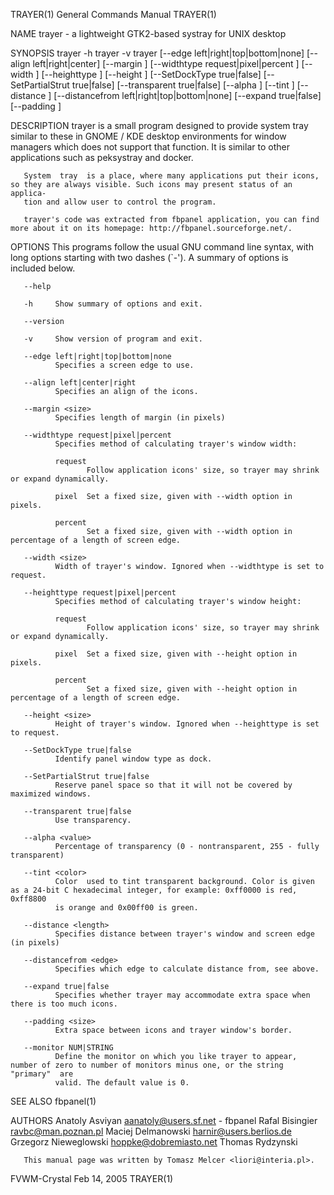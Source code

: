 TRAYER(1)                                                     General Commands Manual                                                    TRAYER(1)

NAME
       trayer - a lightweight GTK2-based systray for UNIX desktop

SYNOPSIS
       trayer -h
       trayer -v
       trayer  [--edge  left|right|top|bottom|none]  [--align  left|right|center]  [--margin <size>] [--widthtype request|pixel|percent ] [--width
       <size>] [--heighttype <pixel>] [--height <size>]  [--SetDockType  true|false]  [--SetPartialStrut  true|false]  [--transparent  true|false]
       [--alpha  <value>]  [--tint  <color>]  [--distance  <length>]  [--distancefrom left|right|top|bottom|none] [--expand true|false] [--padding
       <size>]

DESCRIPTION
       trayer is a small program designed to provide system tray similar to these in GNOME / KDE desktop environments for  window  managers  which
       does not support that function. It is similar to other applications such as peksystray and docker.

       System  tray  is a place, where many applications put their icons, so they are always visible. Such icons may present status of an applica‐
       tion and allow user to control the program.

       trayer's code was extracted from fbpanel application, you can find more about it on its homepage: http://fbpanel.sourceforge.net/.

OPTIONS
       This programs follow the usual GNU command line syntax, with long options starting with two dashes (`-').  A summary of options is included
       below.

       --help

       -h     Show summary of options and exit.

       --version

       -v     Show version of program and exit.

       --edge left|right|top|bottom|none
              Specifies a screen edge to use.

       --align left|center|right
              Specifies an align of the icons.

       --margin <size>
              Specifies length of margin (in pixels)

       --widthtype request|pixel|percent
              Specifies method of calculating trayer's window width:

              request
                     Follow application icons' size, so trayer may shrink or expand dynamically.

              pixel  Set a fixed size, given with --width option in pixels.

              percent
                     Set a fixed size, given with --width option in percentage of a length of screen edge.

       --width <size>
              Width of trayer's window. Ignored when --widthtype is set to request.

       --heighttype request|pixel|percent
              Specifies method of calculating trayer's window height:

              request
                     Follow application icons' size, so trayer may shrink or expand dynamically.

              pixel  Set a fixed size, given with --height option in pixels.

              percent
                     Set a fixed size, given with --height option in percentage of a length of screen edge.

       --height <size>
              Height of trayer's window. Ignored when --heighttype is set to request.

       --SetDockType true|false
              Identify panel window type as dock.

       --SetPartialStrut true|false
              Reserve panel space so that it will not be covered by maximized windows.

       --transparent true|false
              Use transparency.

       --alpha <value>
              Percentage of transparency (0 - nontransparent, 255 - fully transparent)

       --tint <color>
              Color  used to tint transparent background. Color is given as a 24-bit C hexadecimal integer, for example: 0xff0000 is red, 0xff8800
              is orange and 0x00ff00 is green.

       --distance <length>
              Specifies distance between trayer's window and screen edge (in pixels)

       --distancefrom <edge>
              Specifies which edge to calculate distance from, see above.

       --expand true|false
              Specifies whether trayer may accommodate extra space when there is too much icons.

       --padding <size>
              Extra space between icons and trayer window's border.

       --monitor NUM|STRING
              Define the monitor on which you like trayer to appear, number of zero to number of monitors minus one, or the string  "primary"  are
              valid. The default value is 0.

SEE ALSO
       fbpanel(1)

AUTHORS
       Anatoly Asviyan <aanatoly@users.sf.net> - fbpanel
       Rafal Bisingier <ravbc@man.poznan.pl>
       Maciej Delmanowski <harnir@users.berlios.de>
       Grzegorz Nieweglowski <hoppke@dobremiasto.net>
       Thomas Rydzynski

       This manual page was written by Tomasz Melcer <liori@interia.pl>.

FVWM-Crystal                                                       Feb 14, 2005                                                          TRAYER(1)
